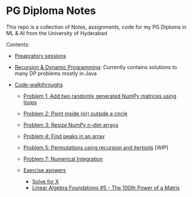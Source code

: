 # PG Diploma Notes

This repo is a collection of Notes, assignments, code for my PG Diploma in ML & AI from the University of Hyderabad

Contents:

- [Preapratory sessions](https://github.com/Abhiswain97/PGD_UOH/tree/preparatory-sessions)

- [Recursion & Dynamic Programming](https://github.com/Abhiswain97/PGD_UOH/tree/Recursion-and-DP): 
  Currently contains solutions to many DP problems mostly in Java

- [Code-walkthroughs](https://github.com/Abhiswain97/PGD_UOH/tree/code-walkthroughs)
  - [Problem 1: Add two randomly generated NumPy matrices using loops](https://github.com/Abhiswain97/PGD_UOH/blob/code-walkthroughs/py%20scripts/random_numpy.py)
  - [Problem 2: Point inside (or) outside a circle](https://github.com/Abhiswain97/PGD_UOH/blob/code-walkthroughs/py%20scripts/point_inside_circle.py)
  - [Problem 3: Resize NumPy n-dim arrays](https://github.com/Abhiswain97/PGD_UOH/blob/code-walkthroughs/py%20scripts/resize_np_array.py)
  - [Problem 4: Find peaks in an array](https://github.com/Abhiswain97/PGD_UOH/blob/code-walkthroughs/py%20scripts/peak_find.py) 
  - [Problem 5: Permutations using recursion and itertools](https://github.com/Abhiswain97/PGD_UOH/blob/code-walkthroughs/py%20scripts/permutations_and_combinations.py) [WIP]
  - [Problem 7: Numerical Integration](https://github.com/Abhiswain97/PGD_UOH/blob/code-walkthroughs/Ipython%20notebook/numerical_integration.ipynb)
  
  - [Exercise asnwers](https://github.com/Abhiswain97/PGD_UOH/tree/code-walkthroughs/exercise%20questions)
    - [Solve for X](https://github.com/Abhiswain97/PGD_UOH/blob/code-walkthroughs/Ipython%20notebook/root_finding.ipynb)
    - [Linear Algebra Foundations #5 - The 100th Power of a Matrix](https://github.com/Abhiswain97/PGD_UOH/blob/code-walkthroughs/Ipython%20notebook/ling_alg.ipynb)
    
